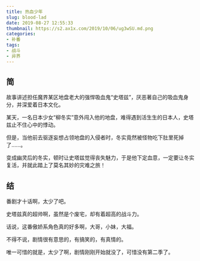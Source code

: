 ```yaml
---
title: 热血少年
slug: blood-lad
date: 2019-08-27 12:55:33
thumbnail: https://s2.ax1x.com/2019/10/06/ug3wSU.md.png
categories:
- 补番
tags:
- 战斗
- 异界
---
```


## 简

故事讲述担任魔界某区地盘老大的强悍吸血鬼“史塔兹”，厌恶著自己的吸血鬼身分，并深爱着日本文化。

某天，一名日本少女“柳冬实”意外闯入他的地盘，难得遇到活生生的日本人，史塔兹止不住心中的悸动。

但是，当他前去驱逐妄想占领地盘的入侵者时，冬实竟然被怪物吃下肚里死掉了……。

变成幽灵后的冬实，顿时让史塔兹觉得丧失魅力，于是他下定血意，一定要让冬实复活，并就此踏上了莫名其妙的灾难之旅！

## 结

番剧才十话啊，太少了吧。

史塔兹真的超帅啊，虽然是个废宅，却有着超高的战斗力。

话说，这番傲娇系角色真的好多啊，大哥，小妹，大福。

不得不说，剧情很有意思的，有搞笑的，有真情的。

唯一可惜的就是，太少了啊，剧情刚刚开始就没了，可惜没有第二季了。
